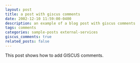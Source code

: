 ```yaml
---
layout: post
title: a post with giscus comments
date: 2002-12-10 11:59:00-0400
description: an example of a blog post with giscus comments
tags: comments
categories: sample-posts external-services
giscus_comments: true
related_posts: false
---
```

This post shows how to add GISCUS comments.
